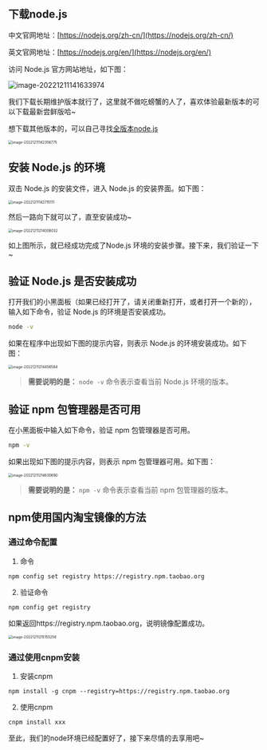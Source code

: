## 下载node.js

中文官网地址：[https://nodejs.org/zh-cn/](https://nodejs.org/zh-cn/)

英文官网地址：[https://nodejs.org/en/](https://nodejs.org/en/)

访问 Node.js 官方网站地址，如下图：

![image-20221211141633974](https://image.xiaoxiaofeng.site/blog/image/image-20221211141633974.png?xiaoxiaofeng)

我们下载长期维护版本就行了，这里就不做吃螃蟹的人了，喜欢体验最新版本的可以下载最新尝鲜版哈~

想下载其他版本的，可以自己寻找[全版本node.js](https://nodejs.org/dist/)

<img src="https://image.xiaoxiaofeng.site/blog/image/image-20221211142356775.png?xiaoxiaofeng" alt="image-20221211142356775" style="zoom:50%;" />

## 安装 Node.js 的环境

双击 Node.js 的安装文件，进入 Node.js 的安装界面。如下图：

<img src="https://image.xiaoxiaofeng.site/blog/image/image-20221211142715111.png?xiaoxiaofeng" alt="image-20221211142715111" style="zoom:50%;" />

然后一路向下就可以了，直至安装成功~

<img src="https://image.xiaoxiaofeng.site/blog/image/image-20221211214008032.png?xiaoxiaofeng" alt="image-20221211214008032" style="zoom:50%;" />

如上图所示，就已经成功完成了Node.js 环境的安装步骤。接下来，我们验证一下~

## 验证 Node.js 是否安装成功

打开我们的小黑面板（如果已经打开了，请关闭重新打开，或者打开一个新的），输入如下命令，验证 Node.js 的环境是否安装成功。

~~~sh
node -v
~~~

如果在程序中出现如下图的提示内容，则表示 Node.js 的环境安装成功。如下图：

<img src="https://image.xiaoxiaofeng.site/blog/image/image-20221211214456584.png?xiaoxiaofeng" alt="image-20221211214456584" style="zoom:50%;" />

> **需要说明的是：** `node -v` 命令表示查看当前 Node.js 环境的版本。 

## 验证 npm 包管理器是否可用

在小黑面板中输入如下命令，验证 npm 包管理器是否可用。

~~~sh
npm -v
~~~

如果出现如下图的提示内容，则表示 npm 包管理器可用。如下图：

<img src="https://image.xiaoxiaofeng.site/blog/image/image-20221211214630690.png?xiaoxiaofeng" alt="image-20221211214630690" style="zoom:50%;" />

> **需要说明的是：** `npm -v` 命令表示查看当前 npm 包管理器的版本。

## npm使用国内淘宝镜像的方法

### 通过命令配置

1. 命令

```
npm config set registry https://registry.npm.taobao.org
```

2. 验证命令

```
npm config get registry
```

如果返回https://registry.npm.taobao.org，说明镜像配置成功。

<img src="https://image.xiaoxiaofeng.site/blog/image/image-20221211215155256.png?xiaoxiaofeng" alt="image-20221211215155256" style="zoom:50%;" />

### 通过使用cnpm安装
1. 安装cnpm

```
npm install -g cnpm --registry=https://registry.npm.taobao.org
```

2. 使用cnpm

```
cnpm install xxx
```

至此，我们的node环境已经配置好了，接下来尽情的去享用吧~